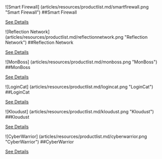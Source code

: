 <div class="resource-container" markdown="1">

<div class="product-box" markdown="1">
![Smart Firewall] (articles/resources/productlist.md/smartfirewall.png "Smart Firewall")
##Smart Firewall


[See Details]({{#makeLink}}./resource.html?article_path=resources/resourcematerial/smartfirewall.md&menu_path=/{{/makeLink}})
</div>

<div class="product-box" markdown="1">
![Reflection Network] (articles/resources/productlist.md/reflectionnetwork.png "Reflection Network")
##Reflection Network


[See Details]({{#makeLink}}./resource.html?article_path=resources/resourcematerial/reflectionnetwork.md&menu_path=/{{/makeLink}})
</div>

<div class="product-box" markdown="1">
![MonBoss] (articles/resources/productlist.md/monboss.png "MonBoss")
##MonBoss


[See Details]({{#makeLink}}./resource.html?article_path=resources/resourcematerial/monboss.md&menu_path=/{{/makeLink}})
</div>

<div class="product-box" markdown="1">
![LoginCat] (articles/resources/productlist.md/logincat.png "LoginCat")
##LoginCat


[See Details]({{#makeLink}}./resource.html?article_path=resources/resourcematerial/logincat.md&menu_path=/{{/makeLink}})
</div>

<div class="product-box" markdown="1">
![Kloudust] (articles/resources/productlist.md/kloudust.png "Kloudust")
##Kloudust


[See Details]({{#makeLink}}./resource.html?article_path=resources/resourcematerial/kloudust.md&menu_path=/{{/makeLink}})
</div>

<div class="product-box" markdown="1">
![CyberWarrior] (articles/resources/productlist.md/cyberwarrior.png "CyberWarrior")
##CyberWarrior


[See Details]({{#makeLink}}./resource.html?article_path=resources/resourcematerial/cyberwarrior.md&menu_path=/{{/makeLink}})
</div>

</div>